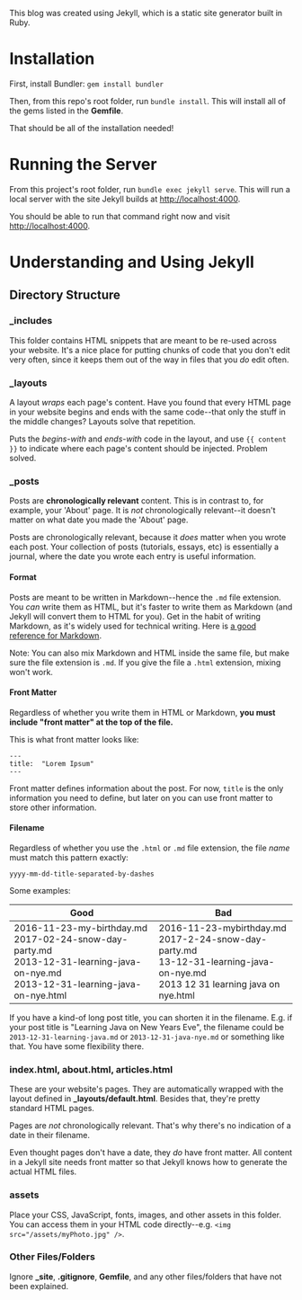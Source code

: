 This blog was created using Jekyll, which is a static site generator built in Ruby.

# Installation

First, install Bundler: `gem install bundler`

Then, from this repo's root folder, run `bundle install`. This will install all of the gems listed in the **Gemfile**.

That should be all of the installation needed!

# Running the Server

From this project's root folder, run `bundle exec jekyll serve`. This will run a local server with the site Jekyll builds at <http://localhost:4000>.

You should be able to run that command right now and visit <http://localhost:4000>.

# Understanding and Using Jekyll

## Directory Structure

### _includes

This folder contains HTML snippets that are meant to be re-used across your website. It's a nice place for putting chunks of code that you don't edit very often, since it keeps them out of the way in files that you _do_ edit often.

### _layouts

A layout _wraps_ each page's content. Have you found that every HTML page in your website begins and ends with the same code--that only the stuff in the middle changes? Layouts solve that repetition.

Puts the _begins-with_ and _ends-with_ code in the layout, and use `{{ content }}` to indicate where each page's content should be injected. Problem solved.

### _posts

Posts are **chronologically relevant** content. This is in contrast to, for example, your 'About' page. It is _not_ chronologically relevant--it doesn't matter on what date you made the 'About' page.

Posts are chronologically relevant, because it _does_ matter when you wrote each post. Your collection of posts (tutorials, essays, etc) is essentially a journal, where the date you wrote each entry is useful information.

#### Format

Posts are meant to be written in Markdown--hence the `.md` file extension. You _can_ write them as HTML, but it's faster to write them as Markdown (and Jekyll will convert them to HTML for you). Get in the habit of writing Markdown, as it's widely used for technical writing. Here is [a good reference for Markdown](http://commonmark.org/help/).

Note: You can also mix Markdown and HTML inside the same file, but make sure the file extension is `.md`. If you give the file a `.html` extension, mixing won't work.

#### Front Matter

Regardless of whether you write them in HTML or Markdown, **you must include "front matter" at the top of the file.**

This is what front matter looks like:

```
---
title:  "Lorem Ipsum"
---
```

Front matter defines information about the post. For now, `title` is the only information you need to define, but later on you can use front matter to store other information.

#### Filename

Regardless of whether you use the `.html` or `.md` file extension, the file _name_ must match this pattern exactly:

`yyyy-mm-dd-title-separated-by-dashes`

Some examples:

Good                                  | Bad
------------------------------------- | ---------------------------------------
2016-11-23-my-birthday.md<br>2017-02-24-snow-day-party.md<br>2013-12-31-learning-java-on-nye.md<br>2013-12-31-learning-java-on-nye.html | 2016-11-23-mybirthday.md<br>2017-2-24-snow-day-party.md<br>13-12-31-learning-java-on-nye.md<br>2013 12 31 learning java on nye.html

If you have a kind-of long post title, you can shorten it in the filename. E.g. if your post title is "Learning Java on New Years Eve", the filename could be `2013-12-31-learning-java.md` or `2013-12-31-java-nye.md` or something like that. You have some flexibility there.

### index.html, about.html, articles.html

These are your website's pages. They are automatically wrapped with the layout defined in **_layouts/default.html**. Besides that, they're pretty standard HTML pages.

Pages are _not_ chronologically relevant. That's why there's no indication of a date in their filename.

Even thought pages don't have a date, they _do_ have front matter. All content in a Jekyll site needs front matter so that Jekyll knows how to generate the actual HTML files.

### assets

Place your CSS, JavaScript, fonts, images, and other assets in this folder. You can access them in your HTML code directly--e.g. `<img src="/assets/myPhoto.jpg" />`.

### Other Files/Folders

Ignore **_site**, **.gitignore**, **Gemfile**, and any other files/folders that have not been explained.